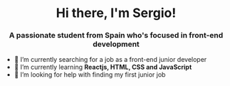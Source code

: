 <h1 align="center">Hi there, I'm Sergio!</h1>
<h3 align="center">A passionate student from Spain who's focused in front-end development</h3>

- 🔭 I’m currently searching for a job as a front-end junior developer
- 🌱 I’m currently learning **Reactjs, HTML, CSS and JavaScript**
- 🤔 I’m looking for help with finding my first junior job

